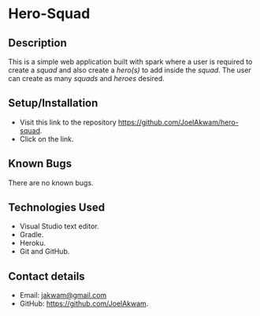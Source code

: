 # Hero-Squad
## Description
This is a simple web application built with spark where a user is required to create a *squad* and also create a *hero(s)* to add inside the *squad*. The user can create as many *squads* and *heroes* desired.
## Setup/Installation
* Visit this link to the repository https://github.com/JoelAkwam/hero-squad.
* Click on the link.
## Known Bugs
There are no known bugs.
## Technologies Used
* Visual Studio text editor.
* Gradle.
* Heroku.
* Git and GitHub.
## Contact details
* Email: jakwam@gmail.com
* GitHub: https://github.com/JoelAkwam.
